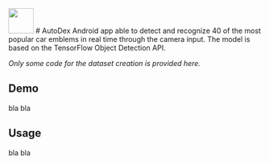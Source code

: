 <img src="https://i.ibb.co/C5WHRBB/autodex.png" width="50" height="50" />  
# AutoDex
Android app able to detect and recognize 40 of the most popular car emblems in real time through the
camera input. The model is based on the TensorFlow Object Detection API.  
  
*Only some code for the dataset creation is provided here.*

## Demo
bla bla  

## Usage
bla bla
